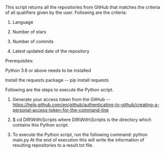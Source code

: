 This script returns all the repositories from GitHub that matches the criteria of all qualifiers given by the user. Following are the criteria:

1. Language

2. Number of stars

3. Number of commits

4. Latest updated date of the repository



Prerequisites:

Python 3.6 or above needs to be installed

Install the requests package -- pip install requests



Following are the steps to execute the Python script.


1. Generate your access token from the GitHub -- https://help.github.com/en/github/authenticating-to-github/creating-a-personal-access-token-for-the-command-line

2. $ cd DIR\With\Scripts where DIR\With\Scripts is the directory which contains this Python script.

3. To execute the Python script, run the following command: python main.py At the end of execution this will write the information of resulting repositories to a result.txt file.

